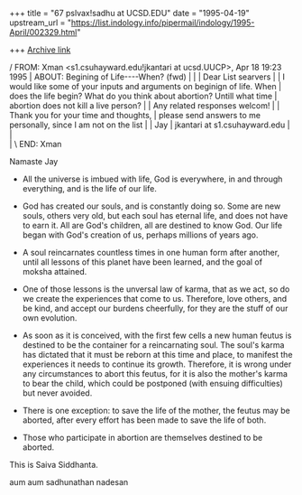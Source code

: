 +++
title = "67 pslvax!sadhu at UCSD.EDU"
date = "1995-04-19"
upstream_url = "https://list.indology.info/pipermail/indology/1995-April/002329.html"

+++
[Archive link](https://list.indology.info/pipermail/indology/1995-April/002329.html)

/ FROM:  Xman <s1.csuhayward.edu!jkantari at ucsd.UUCP>, Apr 18 19:23 1995
| ABOUT: Begining of Life----When? (fwd)
|
| 
| Dear List searvers
| 
| I would like some of your inputs and arguments on beginign of life.  When 
| does the life begin?  What do you think about abortion? Untill what time 
| abortion does not kill a live person? 
| 
| Any related responses welcom!
| 
| Thank you for your time and thoughts,
| please send answers to me personally, since I am not on the list
| 
| Jay
| jkantari at s1.csuhayward.edu
| 
|  
|
\ END: Xman


Namaste Jay

* All the universe is imbued with life, God is everywhere, in and
through everything, and is the life of our life.

* God has created our souls, and is constantly doing so.  Some
are new souls, others very old, but each soul has eternal life,
and does not have to earn it.  All are God's children, all are
destined to know God.  Our life began with God's creation of us,
perhaps millions of years ago.

* A soul reincarnates countless times in one human form after
another, until all lessons of this planet have been learned, and
the goal of moksha attained.

* One of those lessons is the unversal law of karma, that as
we act, so do we create the experiences that come to us.  Therefore,
love others, and be kind, and accept our burdens cheerfully, for
they are the stuff of our own evolution.

* As soon as it is conceived, with the first few cells a new
human feutus is destined to be the container for a reincarnating
soul.  The soul's karma has dictated that it must be reborn at
this time and place, to manifest the experiences it needs to
continue its growth.  Therefore, it is wrong under any circumstances
to abort this feutus, for it is also the mother's karma to bear
the child, which could be postponed (with ensuing difficulties)
but never avoided. 

* There is one exception: to save the life of the mother, the
feutus may be aborted, after every effort has been made to save
the life of both.

* Those who participate in abortion are themselves destined to
be aborted.

This is Saiva Siddhanta.

aum aum
sadhunathan nadesan







